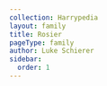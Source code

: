 ```yaml
---
collection: Harrypedia
layout: family
title: Rosier
pageType: family
author: Luke Schierer
sidebar:
  order: 1
---
```

